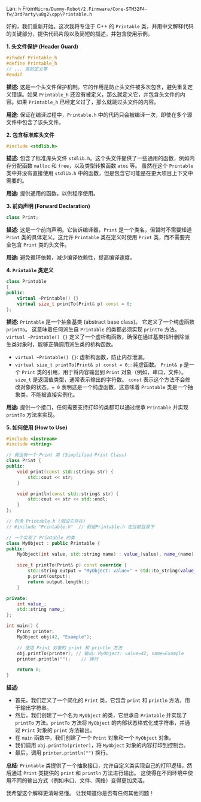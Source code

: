 Lan: `h` From`Micro/Dummy-Robot/2.Firmware/Core-STM32F4-fw/3rdParty\u8g2\cpp\Printable.h`

好的，我们重新开始。这次我将专注于 C++ 的 `Printable` 类，并用中文解释代码的关键部分，提供代码片段以及简短的描述，并包含使用示例。

**1. 头文件保护 (Header Guard)**

```cpp
#ifndef Printable_h
#define Printable_h
// ... 类的定义等
#endif
```

**描述:**  这是一个头文件保护机制。它的作用是防止头文件被多次包含，避免重复定义错误。如果 `Printable_h` 还没有被定义，那么就定义它，并包含头文件的内容。如果 `Printable_h` 已经定义过了，那么就跳过头文件的内容。

**用途:**  保证在编译过程中，`Printable.h` 中的代码只会被编译一次，即使在多个源文件中包含了该头文件。

**2. 包含标准库头文件**

```cpp
#include <stdlib.h>
```

**描述:**  包含了标准库头文件 `stdlib.h`。这个头文件提供了一些通用的函数，例如内存分配函数 `malloc` 和 `free`，以及类型转换函数 `atoi` 等。 虽然在这个 `Printable` 类中并没有直接使用 `stdlib.h` 中的函数，但是包含它可能是在更大项目上下文中需要的。

**用途:**  提供通用的函数，以供程序使用。

**3. 前向声明 (Forward Declaration)**

```cpp
class Print;
```

**描述:** 这是一个前向声明。它告诉编译器，`Print` 是一个类名，但暂时不需要知道 `Print` 类的具体定义。这允许 `Printable` 类在定义时使用 `Print` 类，而不需要完全包含 `Print` 类的头文件。

**用途:**  避免循环依赖，减少编译依赖性，提高编译速度。

**4. `Printable` 类定义**

```cpp
class Printable
{
public:
    virtual ~Printable() {}
    virtual size_t printTo(Print& p) const = 0;
};
```

**描述:** `Printable` 是一个抽象基类 (abstract base class)。 它定义了一个纯虚函数 `printTo`。 这意味着任何派生自 `Printable` 的类都必须实现 `printTo` 方法。`virtual ~Printable() {}` 定义了一个虚析构函数，确保在通过基类指针删除派生类对象时，能够正确调用派生类的析构函数。

*   `virtual ~Printable() {}`: 虚析构函数，防止内存泄漏。
*   `virtual size_t printTo(Print& p) const = 0;`:  纯虚函数。 `Print& p` 是一个 `Print` 类的引用，用于将内容输出到 `Print` 对象（例如，串口，文件）。 `size_t` 是返回值类型，通常表示输出的字符数。 `const` 表示这个方法不会修改对象的状态。`= 0` 表明这是一个纯虚函数，这意味着 `Printable` 类是一个抽象类，不能被直接实例化。

**用途:**  提供一个接口，任何需要支持打印的类都可以通过继承 `Printable` 并实现 `printTo` 方法来实现。

**5. 如何使用 (How to Use)**

```cpp
#include <iostream>
#include <string>

// 假设有一个 Print 类 (Simplified Print Class)
class Print {
public:
    void print(const std::string& str) {
        std::cout << str;
    }

    void println(const std::string& str) {
        std::cout << str << std::endl;
    }
};

// 包含 Printable.h (假设它存在)
// #include "Printable.h"  // 假设Printable.h 在当前目录下

// 一个实现了 Printable 的类
class MyObject : public Printable {
public:
    MyObject(int value, std::string name) : value_(value), name_(name) {}

    size_t printTo(Print& p) const override {
        std::string output = "MyObject: value=" + std::to_string(value_) + ", name=" + name_;
        p.print(output);
        return output.length();
    }

private:
    int value_;
    std::string name_;
};

int main() {
    Print printer;
    MyObject obj(42, "Example");

    // 使用 Print 对象的 print 和 println 方法
    obj.printTo(printer); // 输出: MyObject: value=42, name=Example
    printer.println("");    // 换行

    return 0;
}
```

**描述:**
*   首先，我们定义了一个简化的 `Print` 类，它包含 `print` 和 `println` 方法，用于输出字符串。
*   然后，我们创建了一个名为 `MyObject` 的类，它继承自 `Printable` 并实现了 `printTo` 方法。`printTo` 方法将 `MyObject` 的内部状态格式化成字符串，并通过 `Print` 对象的 `print` 方法输出。
*   在 `main` 函数中，我们创建了一个 `Print` 对象和一个 `MyObject` 对象。
*   我们调用 `obj.printTo(printer)`，将 `MyObject` 对象的内容打印到控制台。
*   最后，调用 `printer.println("")`  换行。

**总结:** `Printable` 类提供了一个抽象接口，允许自定义类实现自己的打印逻辑，然后通过 `Print` 类提供的 `print` 和 `println` 方法进行输出。 这使得在不同环境中使用不同的输出方式（例如串口、文件、网络）变得更加灵活。

我希望这个解释更清晰易懂。 让我知道你是否有任何其他问题！
